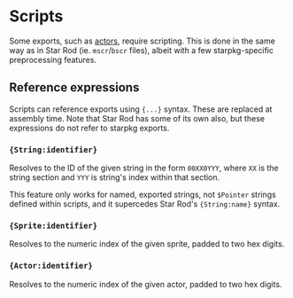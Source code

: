 # Scripts

Some exports, such as [actors](../exports/actor.md), require scripting. This is done in the same way
as in Star Rod (ie. `mscr`/`bscr` files), albeit with a few starpkg-specific preprocessing features.

## Reference expressions

Scripts can reference exports using `{...}` syntax. These are replaced at assembly time.
Note that Star Rod has some of its own also, but these expressions do not refer to starpkg exports.

### `{String:identifier}`
Resolves to the ID of the given string in the form `00XX0YYY`, where `XX` is the string section and
`YYY` is string's index within that section.

This feature only works for named, exported strings, not `$Pointer` strings defined within scripts,
and it supercedes Star Rod's `{String:name}` syntax.

### `{Sprite:identifier}`
Resolves to the numeric index of the given sprite, padded to two hex digits.

### `{Actor:identifier}`
Resolves to the numeric index of the given actor, padded to two hex digits.
